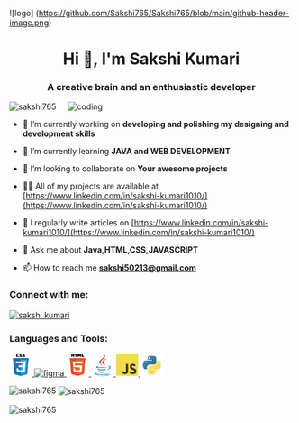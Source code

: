 ![logo] (https://github.com/Sakshi765/Sakshi765/blob/main/github-header-image.png)
<h1 align="center">Hi 👋, I'm Sakshi Kumari</h1>
<h3 align="center">A creative brain and an enthusiastic developer</h3>
<img align="right" alt="coding" width="400" src="https://camo.githubusercontent.com/5a249fff657eb22fb372ea50a8553b59551fd78ea5df602fc08e3ec1e8e95bb2/68747470733a2f2f63646e2e6472696262626c652e636f6d2f75736572732f313935313138322f73637265656e73686f74732f343536303832332f383030783630302e676966">

<p align="left"> <img src="https://komarev.com/ghpvc/?username=sakshi765&label=Profile%20views&color=0e75b6&style=flat" alt="sakshi765" /> </p>

- 🔭 I’m currently working on **developing and polishing my designing and development skills**

- 🌱 I’m currently learning **JAVA and WEB DEVELOPMENT**

- 👯 I’m looking to collaborate on **Your awesome projects**

- 👨‍💻 All of my projects are available at [https://www.linkedin.com/in/sakshi-kumari1010/](https://www.linkedin.com/in/sakshi-kumari1010/)

- 📝 I regularly write articles on [https://www.linkedin.com/in/sakshi-kumari1010/](https://www.linkedin.com/in/sakshi-kumari1010/)

- 💬 Ask me about **Java,HTML,CSS,JAVASCRIPT**

- 📫 How to reach me **sakshi50213@gmail.com**

<h3 align="left">Connect with me:</h3>
<p align="left">
<a href="https://linkedin.com/in/sakshi kumari" target="blank"><img align="center" src="https://raw.githubusercontent.com/rahuldkjain/github-profile-readme-generator/master/src/images/icons/Social/linked-in-alt.svg" alt="sakshi kumari" height="30" width="40" /></a>
</p>

<h3 align="left">Languages and Tools:</h3>
<p align="left"> <a href="https://www.w3schools.com/css/" target="_blank" rel="noreferrer"> <img src="https://raw.githubusercontent.com/devicons/devicon/master/icons/css3/css3-original-wordmark.svg" alt="css3" width="40" height="40"/> </a> <a href="https://www.figma.com/" target="_blank" rel="noreferrer"> <img src="https://www.vectorlogo.zone/logos/figma/figma-icon.svg" alt="figma" width="40" height="40"/> </a> <a href="https://www.w3.org/html/" target="_blank" rel="noreferrer"> <img src="https://raw.githubusercontent.com/devicons/devicon/master/icons/html5/html5-original-wordmark.svg" alt="html5" width="40" height="40"/> </a> <a href="https://www.java.com" target="_blank" rel="noreferrer"> <img src="https://raw.githubusercontent.com/devicons/devicon/master/icons/java/java-original.svg" alt="java" width="40" height="40"/> </a> <a href="https://developer.mozilla.org/en-US/docs/Web/JavaScript" target="_blank" rel="noreferrer"> <img src="https://raw.githubusercontent.com/devicons/devicon/master/icons/javascript/javascript-original.svg" alt="javascript" width="40" height="40"/> </a> <a href="https://www.python.org" target="_blank" rel="noreferrer"> <img src="https://raw.githubusercontent.com/devicons/devicon/master/icons/python/python-original.svg" alt="python" width="40" height="40"/> </a> </p>

<p><img align="left" src="https://github-readme-stats.vercel.app/api/top-langs?username=sakshi765&show_icons=true&locale=en&layout=compact" alt="sakshi765" /></p>

<p>&nbsp;<img align="center" src="https://github-readme-stats.vercel.app/api?username=sakshi765&show_icons=true&locale=en" alt="sakshi765" /></p>

<p><img align="center" src="https://github-readme-streak-stats.herokuapp.com/?user=sakshi765&" alt="sakshi765" /></p>
<!---
Sakshi765/Sakshi765 is a ✨ special ✨ repository because its `README.md` (this file) appears on your GitHub profile.
You can click the Preview link to take a look at your changes.
--->

